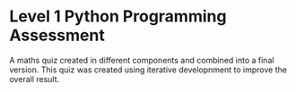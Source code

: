 # Level 1 Python Programming Assessment
A maths quiz created in different components and combined into a final version. This quiz was created using iterative developnment to improve the overall result.